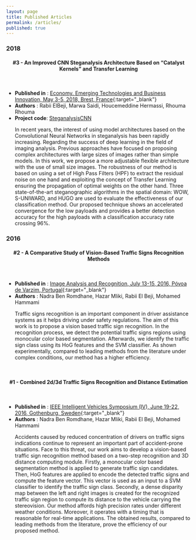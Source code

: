 ```yaml
---
layout: page
title: Published Articles
permalink: /articles/
published: true
---
```


### 2018

 <center><h4 id="An Improved CNN Steganalysis Architecture Based on “Catalyst Kernels” and Transfer Learning"> #3 - An Improved CNN Steganalysis Architecture Based on “Catalyst Kernels” and Transfer Learning </h4></center>
 <br/>

- **Published in** : [Economy. Emerging Technologies and Business Innovation, May 3-5, 2018, Brest, France](https://link.springer.com/chapter/10.1007/978-3-319-97749-2_9){:target="_blank"}
- **Authors** : Rabii ElBeji, Marwa Saidi, Houcemeddine Hermassi, Rhouma Rhouma
- **Project code**: [SteganalysisCNN](https://github.com/rabi3elbeji/SteganalysisCNN)

<ul style="font-size:14px">
In recent years, the interest of using model architectures based on the Convolutional Neural Networks in steganalysis has been rapidly increasing. Regarding the success of deep learning in the field of imaging analysis. Previous approaches have focused on proposing complex architectures with large sizes of images rather than simple models. In this work, we propose a more adjustable flexible architecture with the use of small size images. The robustness of our method is based on using a set of High Pass Filters (HPF) to extract the residual noise on one hand and exploiting the concept of Transfer Learning ensuring the propagation of optimal weights on the other hand. Three state-of-the-art steganographic algorithms in the spatial domain: WOW, S-UNIWARD, and HUGO are used to evaluate the effectiveness of our classification method. Our proposed technique shows an accelerated convergence for the low payloads and provides a better detection accuracy for the high payloads with a classification accuracy rate crossing 96%.
</ul>



### 2016

<center><h4 id="A Comparative Study of Vision-Based Traffic Signs Recognition Methods"> #2 - A Comparative Study of Vision-Based Traffic Signs Recognition Methods </h4></center>

<br/>

- **Published in** : [Image Analysis and Recognition, July 13-15, 2016, Póvoa de Varzim, Portugal](https://link.springer.com/chapter/10.1007/978-3-319-41501-7_39){:target="_blank"}
- **Authors** : Nadra Ben Romdhane, Hazar Mliki, Rabii El Beji, Mohamed Hammami

<ul style="font-size:14px">
Traffic signs recognition is an important component in driver assistance systems as it helps driving under safety regulations. The aim of this work is to propose a vision based traffic sign recognition. In the recognition process, we detect the potential traffic signs regions using monocular color based segmentation. Afterwards, we identify the traffic sign class using its HoG features and
the SVM classifier. As shown experimentally, compared to leading methods from the literature under complex conditions, our method has a higher efficiency.
</ul>

<br/>


<center><h4 id="Combined 2d/3d Traffic Signs Recognition and Distance Estimation"> #1 - Combined 2d/3d Traffic Signs Recognition and Distance Estimation </h4></center>

<br/>

- **Published in** : [IEEE Intelligent Vehicles Symposium (IV), June 19-22, 2016, Gothenburg, Sweden](http://ieeexplore.ieee.org/document/7535410/?reload=true){:target="_blank"}
- **Authors** : Nadra Ben Romdhane, Hazar Mliki, Rabii El Beji, Mohamed Hammami

<ul style="font-size:14px">
Accidents caused by reduced concentration of drivers on traffic signs indications continue to represent an important part of accident-prone situations. Face to this threat, our work aims to develop a vision-based traffic sign recognition method based on a two-step recognition and 3D distance computing module. Firstly, a monocular color based segmentation method is applied to generate traffic sign candidates. Then, HoG features are applied to encode the detected traffic signs and compute the feature vector. This vector is used as an input to a SVM classifier to identify the
traffic sign class. Secondly, a dense disparity map between the left and right images is created for the recognized traffic sign region to compute its distance to the vehicle carrying the stereovision. Our method affords high precision rates under different weather conditions. Moreover, it operates with a timing that is reasonable for real-time applications. The obtained results, compared to leading methods from the literature, prove the efficiency of our proposed method.
</ul>
